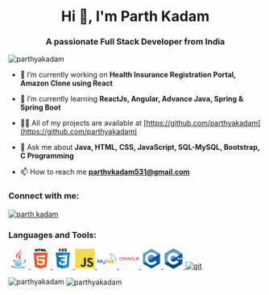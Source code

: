 <h1 align="center">Hi 👋, I'm Parth Kadam</h1>
<h3 align="center">A passionate Full Stack Developer from India</h3>

<p align="left"> <img src="https://komarev.com/ghpvc/?username=parthyakadam&label=Profile%20views&color=0e75b6&style=flat" alt="parthyakadam" /> </p>

- 🔭 I’m currently working on **Health Insurance Registration Portal, Amazon Clone using React**

- 🌱 I’m currently learning **ReactJs, Angular, Advance Java, Spring & Spring Boot**

- 👨‍💻 All of my projects are available at [https://github.com/parthyakadam](https://github.com/parthyakadam)

- 💬 Ask me about **Java, HTML, CSS, JavaScript, SQL-MySQL, Bootstrap, C Programming**

- 📫 How to reach me **parthvkadam531@gmail.com**

<h3 align="left">Connect with me:</h3>
<p align="left">
<a href="https://linkedin.com/in/parth kadam" target="blank"><img align="center" src="https://raw.githubusercontent.com/rahuldkjain/github-profile-readme-generator/master/src/images/icons/Social/linked-in-alt.svg" alt="parth kadam" height="30" width="40" /></a>
</p>

<h3 align="left">Languages and Tools:</h3>
<p align="left"> <a href="https://www.java.com" target="_blank" rel="noreferrer"> <img src="https://raw.githubusercontent.com/devicons/devicon/master/icons/java/java-original.svg" alt="java" width="40" height="40"/> </a> <a href="https://www.w3.org/html/" target="_blank" rel="noreferrer"> <img src="https://raw.githubusercontent.com/devicons/devicon/master/icons/html5/html5-original-wordmark.svg" alt="html5" width="40" height="40"/> </a> <a href="https://www.w3schools.com/css/" target="_blank" rel="noreferrer"> <img src="https://raw.githubusercontent.com/devicons/devicon/master/icons/css3/css3-original-wordmark.svg" alt="css3" width="40" height="40"/> </a> <a href="https://developer.mozilla.org/en-US/docs/Web/JavaScript" target="_blank" rel="noreferrer"> <img src="https://raw.githubusercontent.com/devicons/devicon/master/icons/javascript/javascript-original.svg" alt="javascript" width="40" height="40"/> </a> <a href="https://www.mysql.com/" target="_blank" rel="noreferrer"> <img src="https://raw.githubusercontent.com/devicons/devicon/master/icons/mysql/mysql-original-wordmark.svg" alt="mysql" width="40" height="40"/> </a> <a href="https://www.oracle.com/" target="_blank" rel="noreferrer"> <img src="https://raw.githubusercontent.com/devicons/devicon/master/icons/oracle/oracle-original.svg" alt="oracle" width="40" height="40"/> </a> <a href="https://www.cprogramming.com/" target="_blank" rel="noreferrer"> <img src="https://raw.githubusercontent.com/devicons/devicon/master/icons/c/c-original.svg" alt="c" width="40" height="40"/> </a> <a href="https://www.w3schools.com/cpp/" target="_blank" rel="noreferrer"> <img src="https://raw.githubusercontent.com/devicons/devicon/master/icons/cplusplus/cplusplus-original.svg" alt="cplusplus" width="40" height="40"/> </a><a href="https://git-scm.com/" target="_blank" rel="noreferrer"> <img src="https://www.vectorlogo.zone/logos/git-scm/git-scm-icon.svg" alt="git" width="40" height="40"/> </a> </p>

<p><img align="left" src="https://github-readme-stats.vercel.app/api/top-langs?username=parthyakadam&show_icons=true&locale=en&layout=compact" alt="parthyakadam" /></p>

<p>&nbsp;<img align="center" src="https://github-readme-stats.vercel.app/api?username=parthyakadam&show_icons=true&locale=en" alt="parthyakadam" /></p>
